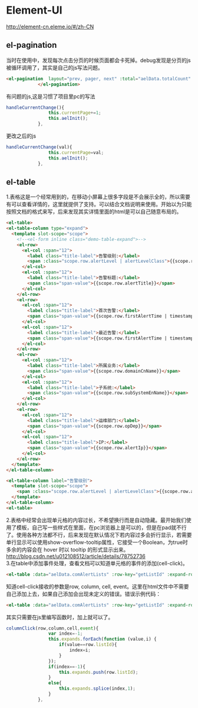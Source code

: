 # Element-UI
http://element-cn.eleme.io/#/zh-CN  
## el-pagination
当时在使用中，发现每次点击分页的时候页面都会卡死掉。debug发现是分页的js被循环调用了，其实是自己的js写法问题。
```html
<el-pagination  layout="prev, pager, next" :total="aelData.totalCount" :page-size="pageSize" @current-change="handleCurrentChange" :current-page.sync="currentPage">
            </el-pagination>
```
有问题的js,这是习惯了项目里pc的写法
```js
handleCurrentChange(){
                this.currentPage+=1;
                this.aelInit();
            },
```
更改之后的js
```js
handleCurrentChange(val){
                this.currentPage=val;
                this.aelInit();
            },
```
## el-table  
1.表格这是一个经常用到的，在移动小屏幕上很多字段是不会展示全的，所以需要有可以查看详情的，这里就提供了支持。可以结合文档说明来使用。开始以为只能按照文档的格式来写，后来发现其实详情里面的html是可以自己随意布局的。
```html
<el-table>
<el-table-column type="expand">
  <template slot-scope="scope">
    <!--<el-form inline class="demo-table-expand">-->
    <el-row>
      <el-col :span="12">
        <label class="title-label">告警级别:</label>
        <span :class="scope.row.alertLevel | alertLevelClass">{{scope.row.alertLevel | alertLevelName}}</span>
      </el-col>
      <el-col :span="12">
        <label class="title-label">告警标题:</label>
        <span class="span-value">{{scope.row.alertTitle}}</span>
      </el-col>
    </el-row>
    <el-row>
      <el-col :span="12">
        <label class="title-label">首次告警:</label>
        <span class="span-value">{{scope.row.firstAlertTime | timestampFormat}}</span>
      </el-col>
      <el-col :span="12">
        <label class="title-label">最近告警:</label>
        <span class="span-value">{{scope.row.firstAlertTime | timestampFormat}}</span>
      </el-col>
    </el-row>
    <el-row>
      <el-col :span="12">
        <label class="title-label">所属业务:</label>
        <span class="span-value">{{scope.row.domainCnName}}</span>
      </el-col>
      <el-col :span="12">
        <label class="title-label">子系统:</label>
        <span class="span-value">{{scope.row.subSystemEnName}}</span>
      </el-col>
    </el-row>
    <el-row>
      <el-col :span="12">
        <label class="title-label">运维部门:</label>
        <span class="span-value">{{scope.row.opDep}}</span>
      </el-col>
      <el-col :span="12">
        <label class="title-label">IP:</label>
        <span class="span-value">{{scope.row.alertIp}}</span>
      </el-col>
    </el-row>
  </template>
</el-table-column>

<el-table-column label="告警级别">
  <template slot-scope="scope">
    <span :class="scope.row.alertLevel | alertLevelClass">{{scope.row.alertLevel | alertLevelName}}</span>
  </template>
</el-table-column>
<el-table>
```
2.表格中经常会出现单元格的内容过长，不希望换行而是自动隐藏。最开始我们使用了模板，自己写一些样式在里面，在pc浏览器上是可以的，但是在pad就不行了。使用各种方法都不行，后来发现在默认情况下若内容过多会折行显示，若需要单行显示可以使用show-overflow-tooltip属性，它接受一个Boolean，为true时多余的内容会在 hover 时以 tooltip 的形式显示出来。  
http://blog.csdn.net/u012108512/article/details/78752736  
3.在table中添加事件处理，查看文档可以知道单元格的事件的添加(cell-click)。
```html
<el-table :data="aelData.comAlertLists" :row-key="getListId" :expand-row-keys="expands" @cell-click="columnClick">
```
知道cell-click接收的参数是row, column, cell, event。这里在html文件中不需要自己添加上去，如果自己添加会出现未定义的错误。错误示例代码：
```html
<el-table :data="aelData.comAlertLists" :row-key="getListId" :expand-row-keys="expands" @cell-click="columnClick(row, column, cell, event)">
```
其实只需要在js里编写函数时，加上就可以了。
```js
columnClick(row,column,cell,event){
                var index=-1;
                this.expands.forEach(function (value,i) {
                    if(value==row.listId){
                        index=i;
                    }
                });
                if(index==-1){
                    this.expands.push(row.listId);
                }
                else{
                    this.expands.splice(index,1);
                }
            },
```

